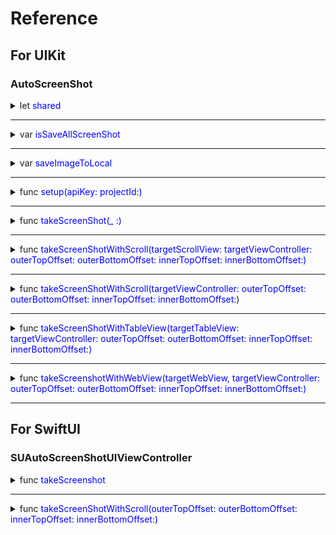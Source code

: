 # Reference

## For UIKit
### AutoScreenShot

<details>
<summary>let <span style="color: blue; "> shared</span></summary>

##### Explanation
shared instance for access AutoScreenShot method and property.
</details>

---
<details>
<summary>var <span style="color: blue; "> isSaveAllScreenShot</span></summary>

##### Explanation
This is a flag indicating whether to save all screenshots to the device when multiple screenshots are taken and combined for a screen that requires scrolling.
Default is false

##### Declaration
```swift
public var isSaveAllScreenShot: Bool { get set }
```
</details>

---
<details>
<summary>var <span style="color: blue; "> saveImageToLocal</span></summary>

##### Explanation
Whether to save the screenshot to the device or not.
Default is true.

##### Declaration
```swift
public var saveImageToLocal: Bool { get set }
```
</details>

---
<details>
<summary>func <span style="color: blue; "> setup(apiKey: projectId:)</span></summary>

##### Explanation
A method to prepare for using SwiftAutoScreenShot.
Please make sure to call this method before using any other methods. 

##### Declaration

```swift
public func setup(apiKey: String, projectId: String) 
```

##### Parameters
- `apiKey`: The API Key obtained from the project page
- `projectId`: The Project ID obtained form project page URL
</details>

---
<details>
<summary>func <span style="color: blue; "> takeScreenShot(_ :)</span></summary>

##### Explanation
It takes a simple one-screen screenshot.

##### Declaration

```swift
@MainActor
public func takeScreenShot(_ targetViewController: UIViewController)
```

##### Parameters
- `targetViewController`: The UIViewController that is the target for taking screenshots
</details>

---

<details>
<summary>func <span style="color: blue; "> takeScreenShotWithScroll(targetScrollView:
                                  targetViewController:
                                  outerTopOffset:
                                  outerBottomOffset:
                                  innerTopOffset:
                                  innerBottomOffset:)</span></summary>

##### Explanation
It takes screenshots while scrolling vertically through the screen. You specify the UIScrollView you want to scroll.

##### Declaration
```swift
@MainActor
public func takeScreenShotWithScroll(targetScrollView: UIScrollView, 
                                     targetViewController: UIViewController,
                                     outerTopOffset: CGFloat,
                                     outerBottomOffset: CGFloat,
                                     innerTopOffset: CGFloat,
                                     innerBottomOffset: CGFloat)
```

##### Parameters
- `targetScrollView`: The UI element in the screen that you want to scroll
- `targetViewController`: The UIViewController that is the target for taking screenshots which contains targetScrollView
- `outerTopOffset`: The height (offset) of the upper UI elements outside of the targetScrollView that you want to exclude from the screen when taking screenshots while scrolling. For example, a UINavigationBar.
- `outerBottomOffset`: A similar parameter to outerOffset, but for UI elements located at the bottom of the screen, such as a TabBar.
- `innerTopOffset`: The height (offset) of the upper UI elements inside the targetScrollView that you want to exclude from the screen when taking screenshots while scrolling. For example, a floating button at the top of the screen that follows the scroll.
- `innerBottomOFfset`: A similar parameter to innerTopOffset, but for UI elemtns located at the bottom of the screen.
</details>

---
<details>
<summary>func <span style="color: blue; "> takeScreenShotWithScroll(targetViewController:
                                  outerTopOffset:
                                  outerBottomOffset:
                                  innerTopOffset:
                                  innerBottomOffset:</span>)</summary>

##### Explanation
It takes screenshots while scrolling vertically through the screen. It automatically finds the UI element to scroll from within the targetViewController.
##### Declaration
```swift
@MainActor
public func takeScreenShotWithScroll(targetViewController: UIViewController,
                                     outerTopOffset: CGFloat,
                                     outerBottomOffset: CGFloat,
                                     innerTopOffset: CGFloat,
                                     innerBottomOffset: CGFloat)
```
##### Parameters
Apart from the absence of the targetScrollView, it functions in the same way as the method above. 
</details>

---
<details>
<summary>func <span style="color: blue; "> takeScreenShotWithTableView(targetTableView:
                                     targetViewController:
                                     outerTopOffset:
                                     outerBottomOffset:
                                     innerTopOffset: 
                                     innerBottomOffset:)</span></summary>

##### Explanation
It takes screenshots while scrolling vertically through the screen. You specify the UITableView you want to scroll.
As a preliminary step to taking a screenshot, it scrolls the UITableView down to the bottom once. 

##### Declaration
```swift
@MainActor
public func takeScreenShotWithTableView(targetTableView: UITableView,
                                        targetViewController: UIViewController,
                                        outerTopOffset: CGFloat,
                                        outerBottomOffset: CGFloat,
                                        innerTopOffset: CGFloat, 
                                        innerBottomOffset: CGFloat) 
```
##### Parameters
Except for the scrolling UI changing from UIScrollView to UITableView, it is exactly the same as takeScreenShotWithScrollView.
</details>


---
<details>
<summary>func <span style="color: blue; "> takeScreenshotWithWebView(targetWebView,
                                   targetViewController:
                                   outerTopOffset:
                                   outerBottomOffset:
                                   innerTopOffset:
                                   innerBottomOffset:)</span></summary>

##### Explanation 
It takes screenshots while scrolling vertically through the screen. You specify the WKWebView you want to scroll.
Since the web content may not load in time, it scrolls the WebView to the bottom once before taking a screenshot.

##### Declaration
```swift
@MainActor
public func takeScreenshotWithWebView(targetWebView: WKWebView,
                                      targetViewController: UIViewController,
                                      outerTopOffset: CGFloat,
                                      outerBottomOffset: CGFloat,
                                      innerTopOffset: CGFloat,
                                      innerBottomOffset: CGFloat)
```

##### Parameters
Except for the scrolling UI changing from UIScrollView to WKWebView, it is exactly the same as takeScreenShotWithScrollView.
</details>

---

## For SwiftUI
### SUAutoScreenShotUIViewController

<details>
<summary>func <span style="color: blue; "> takeScreenshot</span></summary>

##### Explanation
It takes a simple one-screen screenshot.

##### Declaration
```swift
public func takeScreenshot()
```

</details>

---

<details>
<summary>func <span style="color: blue; "> takeScreenShotWithScroll(outerTopOffset: 
                                  outerBottomOffset:
                                  innerTopOffset:
                                  innerBottomOffset:)</span></summary>

##### Explanation
This is the method to use when the screen scrolls, like in a ListView. It takes screenshots while scrolling vertically and eventually combines them to create a single screenshot.

##### Declaration
```swift
public func takeScreenShotWithScroll(outerTopOffset: CGFloat,
                                     outerBottomOffset: CGFloat,
                                     innerTopOffset: CGFloat, 
                                     innerBottomOffset: CGFloat)
```

##### Parameters
- `outerTopOffset`: The height (offset) of the upper UI elements outside of the scroll view that you want to exclude from the screen when taking screenshots while scrolling. For example, a NavigationStack.
- `outerBottomOffset`: A similar parameter to outerOffset, but for UI elements located at the bottom of the screen, such as a TabView.
- `innerTopOffset`: The height (offset) of the upper UI elements inside the scroll view that you want to exclude from the screen when taking screenshots while scrolling. For example, a floating button at the top of the screen that follows the scroll.
- `innerBottomOffset`: A similar parameter to innerTopOffset, but for UI elemtns located at the bottom of the screen.
</details>